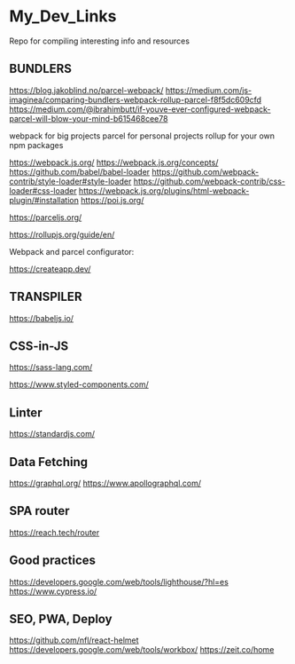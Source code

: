 # My_Dev_Links

Repo for compiling interesting info and resources

## BUNDLERS

https://blog.jakoblind.no/parcel-webpack/
https://medium.com/js-imaginea/comparing-bundlers-webpack-rollup-parcel-f8f5dc609cfd
https://medium.com/@ibrahimbutt/if-youve-ever-configured-webpack-parcel-will-blow-your-mind-b615468cee78

webpack for big projects
parcel for personal projects
rollup for your own npm packages

https://webpack.js.org/
https://webpack.js.org/concepts/
https://github.com/babel/babel-loader
https://github.com/webpack-contrib/style-loader#style-loader
https://github.com/webpack-contrib/css-loader#css-loader
https://webpack.js.org/plugins/html-webpack-plugin/#installation
https://poi.js.org/

https://parceljs.org/

https://rollupjs.org/guide/en/

Webpack and parcel configurator:

https://createapp.dev/

## TRANSPILER

https://babeljs.io/

## CSS-in-JS

https://sass-lang.com/

https://www.styled-components.com/

## Linter

https://standardjs.com/

## Data Fetching

https://graphql.org/
https://www.apollographql.com/

## SPA router

https://reach.tech/router

## Good practices

https://developers.google.com/web/tools/lighthouse/?hl=es
https://www.cypress.io/

## SEO, PWA, Deploy

https://github.com/nfl/react-helmet
https://developers.google.com/web/tools/workbox/
https://zeit.co/home
